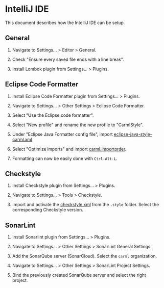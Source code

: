 # IntelliJ IDE

This document describes how the IntelliJ IDE can be setup.

## General

1. Navigate to Settings... > Editor > General.

1. Check "Ensure every saved file ends with a line break".

1. Install Lombok plugin from Settings... > Plugins.

## Eclipse Code Formatter

1. Install Eclipse Code Formatter plugin from Settings... > Plugins.

1. Navigate to Settings... > Other Settings > Eclipse Code Formatter.

1. Select "Use the Eclipse code formatter".

1. Select "New profile" and rename the new profile to "CarmlStyle".

1. Under "Eclipse Java Formatter config file", import [eclipse-java-style-carml.xml](../eclipse/eclipse-java-style-carml.xml)

1. Select "Optimize imports" and import [carml.importorder](../eclipse/carml.importorder).

1. Formatting can now be easily done with `Ctrl-Alt-L`.

## Checkstyle

1. Install Checkstyle plugin from Settings... > Plugins.

1. Navigate to Settings... > Tools > Checkstyle.

1. Import and activate the [checkstyle.xml](../checkstyle.xml) from the `.style` folder. Select the corresponding Checkstyle version.

## SonarLint

1. Install Sonarlint plugin from Settings... > Plugins.

1. Navigate to Settings... > Other Settings > SonarLint General Settings.

1. Add the SonarQube server (SonarCloud). Select the `carml` organization.

1. Navigate to Settings... > Other Settings > SonarLint Project Settings.

1. Bind the previously created SonarQube server and select the right project.

